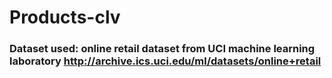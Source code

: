 # Products-clv
### Dataset used: online retail dataset from UCI machine learning laboratory http://archive.ics.uci.edu/ml/datasets/online+retail
